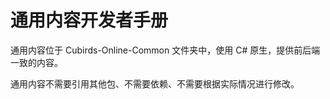 # 通用内容开发者手册

通用内容位于 Cubirds-Online-Common 文件夹中，使用 C# 原生，提供前后端一致的内容。

通用内容不需要引用其他包、不需要依赖、不需要根据实际情况进行修改。
